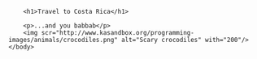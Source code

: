 <!DOCTYPE html>
<html>
	<head>
		<meta charset="uft-8">
		<title>Project: Travel webpage</title>
	</head>
	<body>

		<h1>Travel to Costa Rica</h1>

		<p>...and you babbab</p>	
		<img scr="http://www.kasandbox.org/programming-images/animals/crocodiles.png" alt="Scary crocodiles" with="200"/>
	</body>
</html>
